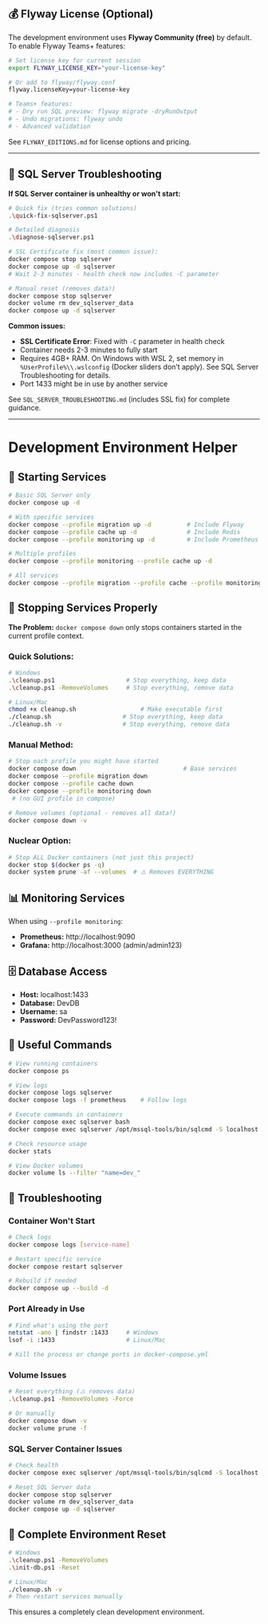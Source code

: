 ## 💰 Flyway License (Optional)

The development environment uses **Flyway Community (free)** by default. To enable Flyway Teams+ features:

```bash
# Set license key for current session
export FLYWAY_LICENSE_KEY="your-license-key"

# Or add to flyway/flyway.conf
flyway.licenseKey=your-license-key

# Teams+ features:
# - Dry run SQL preview: flyway migrate -dryRunOutput
# - Undo migrations: flyway undo  
# - Advanced validation
```

See `FLYWAY_EDITIONS.md` for license options and pricing.

---

## 🚨 SQL Server Troubleshooting

**If SQL Server container is unhealthy or won't start:**

```bash
# Quick fix (tries common solutions)
.\quick-fix-sqlserver.ps1

# Detailed diagnosis  
.\diagnose-sqlserver.ps1

# SSL Certificate fix (most common issue):
docker compose stop sqlserver
docker compose up -d sqlserver
# Wait 2-3 minutes - health check now includes -C parameter

# Manual reset (removes data!)
docker compose stop sqlserver
docker volume rm dev_sqlserver_data
docker compose up -d sqlserver
```

**Common issues:**
- **SSL Certificate Error**: Fixed with `-C` parameter in health check
- Container needs 2-3 minutes to fully start
- Requires 4GB+ RAM. On Windows with WSL 2, set memory in `%UserProfile%\\.wslconfig` (Docker sliders don’t apply). See SQL Server Troubleshooting for details.
- Port 1433 might be in use by another service

See `SQL_SERVER_TROUBLESHOOTING.md` (includes SSL fix) for complete guidance.

---

# Development Environment Helper

## 🚀 Starting Services

```bash
# Basic SQL Server only
docker compose up -d

# With specific services
docker compose --profile migration up -d          # Include Flyway
docker compose --profile cache up -d              # Include Redis  
docker compose --profile monitoring up -d         # Include Prometheus + Grafana

# Multiple profiles
docker compose --profile monitoring --profile cache up -d

# All services
docker compose --profile migration --profile cache --profile monitoring up -d
```

## 🛑 Stopping Services Properly

**The Problem:** `docker compose down` only stops containers started in the current profile context.

### Quick Solutions:

```bash
# Windows
.\cleanup.ps1                    # Stop everything, keep data
.\cleanup.ps1 -RemoveVolumes     # Stop everything, remove data

# Linux/Mac  
chmod +x cleanup.sh                  # Make executable first
./cleanup.sh                    # Stop everything, keep data
./cleanup.sh -v                 # Stop everything, remove data
```

### Manual Method:

```bash
# Stop each profile you might have started
docker compose down                              # Base services
docker compose --profile migration down
docker compose --profile cache down  
docker compose --profile monitoring down
 # (no GUI profile in compose)

# Remove volumes (optional - removes all data!)
docker compose down -v
```

### Nuclear Option:
```bash
# Stop ALL Docker containers (not just this project)
docker stop $(docker ps -q)
docker system prune -af --volumes  # ⚠️ Removes EVERYTHING
```

## 📊 Monitoring Services

When using `--profile monitoring`:

- **Prometheus:** http://localhost:9090  
- **Grafana:** http://localhost:3000 (admin/admin123)

## 🗄️ Database Access

- **Host:** localhost:1433
- **Database:** DevDB  
- **Username:** sa
- **Password:** DevPassword123!

## 🔧 Useful Commands

```bash
# View running containers
docker compose ps

# View logs  
docker compose logs sqlserver
docker compose logs -f prometheus    # Follow logs

# Execute commands in containers
docker compose exec sqlserver bash
docker compose exec sqlserver /opt/mssql-tools/bin/sqlcmd -S localhost -U sa -P DevPassword123!

# Check resource usage
docker stats

# View Docker volumes
docker volume ls --filter "name=dev_"
```

## 🐛 Troubleshooting

### Container Won't Start
```bash
# Check logs
docker compose logs [service-name]

# Restart specific service  
docker compose restart sqlserver

# Rebuild if needed
docker compose up --build -d
```

### Port Already in Use
```bash
# Find what's using the port
netstat -ano | findstr :1433     # Windows
lsof -i :1433                    # Linux/Mac

# Kill the process or change ports in docker-compose.yml
```

### Volume Issues
```bash
# Reset everything (⚠️ removes data)
.\cleanup.ps1 -RemoveVolumes -Force

# Or manually
docker compose down -v
docker volume prune -f
```

### SQL Server Container Issues
```bash
# Check health
docker compose exec sqlserver /opt/mssql-tools/bin/sqlcmd -S localhost -U sa -P DevPassword123! -Q "SELECT 1"

# Reset SQL Server data
docker compose stop sqlserver
docker volume rm dev_sqlserver_data
docker compose up -d sqlserver
```

## 🔄 Complete Environment Reset

```bash
# Windows
.\cleanup.ps1 -RemoveVolumes
.\init-db.ps1 -Reset

# Linux/Mac
./cleanup.sh -v
# Then restart services manually
```

This ensures a completely clean development environment.
